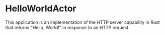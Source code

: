 # HelloWorldActor

This application is an implementation of the HTTP server capability in Rust that returns "Hello, World!" in response to an HTTP request.
